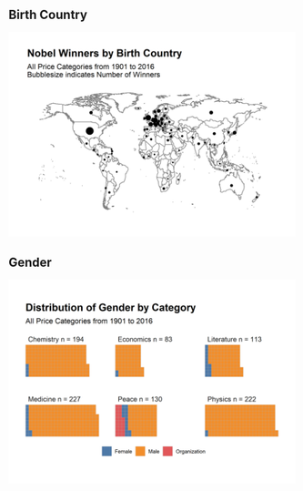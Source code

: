 Birth Country
------------------

![](WinnersInWorld.png)

Gender
------------------

![](CountryAndGender.png)
